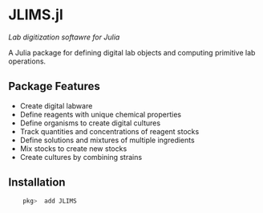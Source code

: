 # JLIMS.jl 

*Lab digitization softawre for Julia*

A Julia package for defining digital lab objects and computing primitive lab operations. 


## Package Features 
- Create digital labware 
- Define reagents with unique chemical properties 
- Define organisms to create digital cultures
- Track quantities and concentrations of reagent stocks 
- Define solutions and mixtures of multiple ingredients 
- Mix stocks to create new stocks  
- Create cultures by combining  strains 


## Installation 

```julia
    pkg>  add JLIMS
```



